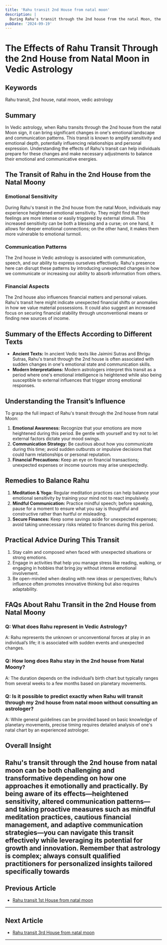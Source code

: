 ```yaml
---
title: 'Rahu transit 2nd House from natal moon'
description: |
  During Rahu's transit through the 2nd house from the natal Moon, the individual may experience financial instability, health problems, and family conflicts. There could be food poisoning, scandals, and deteriorating relations with loved ones.
pubDate: '2024-09-19'
---
```


# The Effects of Rahu Transit Through the 2nd House from Natal Moon in Vedic Astrology

## Keywords
Rahu transit, 2nd house, natal moon, vedic astrology

## Summary
In Vedic astrology, when Rahu transits through the 2nd house from the natal Moon sign, it can bring significant changes in one's emotional landscape and communication patterns. This transit is known to amplify sensitivity and emotional depth, potentially influencing relationships and personal expression. Understanding the effects of Rahu's transit can help individuals prepare for these changes and make necessary adjustments to balance their emotional and communicative energies.

## The Transit of Rahu in the 2nd House from the Natal Moony

### Emotional Sensitivity
During Rahu's transit in the 2nd house from the natal Moon, individuals may experience heightened emotional sensitivity. They might find that their feelings are more intense or easily triggered by external stimuli. This increased sensitivity can be both a blessing and a curse; on one hand, it allows for deeper emotional connections; on the other hand, it makes them more vulnerable to emotional turmoil.

### Communication Patterns
The 2nd house in Vedic astrology is associated with communication, speech, and our ability to express ourselves effectively. Rahu's presence here can disrupt these patterns by introducing unexpected changes in how we communicate or increasing our ability to absorb information from others.

### Financial Aspects
The 2nd house also influences financial matters and personal values. Rahu's transit here might indicate unexpected financial shifts or anomalies in how we value material possessions. It could also suggest an increased focus on securing financial stability through unconventional means or finding new sources of income.

## Summary of the Effects According to Different Texts

- **Ancient Texts:** In ancient Vedic texts like Jaimini Sutras and Bhrigu Sutras, Rahu's transit through the 2nd house is often associated with sudden changes in one's emotional state and communication skills.
- **Modern Interpretations:** Modern astrologers interpret this transit as a period where one's emotional intelligence is heightened while also being susceptible to external influences that trigger strong emotional responses.

## Understanding the Transit’s Influence

To grasp the full impact of Rahu's transit through the 2nd house from natal Moon:
1. **Emotional Awareness:** Recognize that your emotions are more heightened during this period. Be gentle with yourself and try not to let external factors dictate your mood swings.
2. **Communication Strategy:** Be cautious about how you communicate during this time; avoid sudden outbursts or impulsive decisions that could harm relationships or personal reputation.
3. **Financial Precautions:** Keep an eye on financial transactions; unexpected expenses or income sources may arise unexpectedly.

## Remedies to Balance Rahu 

1. **Meditation & Yoga:** Regular meditation practices can help balance your emotional sensitivity by training your mind not to react impulsively.
2. **Mindful Communication:** Practice mindful speech; before speaking, pause for a moment to ensure what you say is thoughtful and constructive rather than hurtful or misleading.
3. **Secure Finances:** Keep some savings aside for unexpected expenses; avoid taking unnecessary risks related to finances during this period.

## Practical Advice During This Transit 

1. Stay calm and composed when faced with unexpected situations or strong emotions.
2. Engage in activities that help you manage stress like reading, walking, or engaging in hobbies that bring joy without intense emotional involvement.
3. Be open-minded when dealing with new ideas or perspectives; Rahu’s influence often promotes innovative thinking but also requires adaptability.

## FAQs About Rahu Transit in the 2nd House from Natal Moony 

### Q: What does Rahu represent in Vedic Astrology?
A: Rahu represents the unknown or unconventional forces at play in an individual’s life; it is associated with sudden events and unexpected changes.

### Q: How long does Rahu stay in the 2nd house from Natal Moony?
A: The duration depends on the individual’s birth chart but typically ranges from several weeks to a few months based on planetary movements.

### Q: Is it possible to predict exactly when Rahu will transit through my 2nd house from natal moon without consulting an astrologer?
A: While general guidelines can be provided based on basic knowledge of planetary movements, precise timing requires detailed analysis of one's natal chart by an experienced astrologer.


## Overall Insight 

Rahu's transit through the 2nd house from natal moon can be both challenging and transformative depending on how one approaches it emotionally and practically. By being aware of its effects—heightened sensitivity, altered communication patterns—and taking proactive measures such as mindful meditation practices, cautious financial management, and adaptive communication strategies—you can navigate this transit effectively while leveraging its potential for growth and innovation. Remember that astrology is complex; always consult qualified practitioners for personalized insights tailored specifically towards
---

## Previous Article
- [Rahu transit 1st House from natal moon](200801_Rahu_transit_1st_House_from_natal_moon.md)

---

## Next Article
- [Rahu transit 3rd House from natal moon](200803_Rahu_transit_3rd_House_from_natal_moon.md)

---
